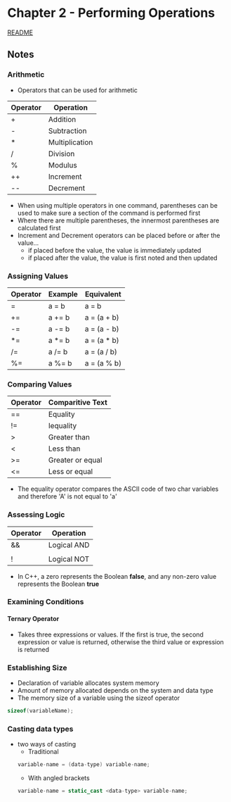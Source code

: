 # Chapter 2 - Performing Operations

[README](../README.md)

## Notes

### Arithmetic
- Operators that can be used for arithmetic

| Operator  | Operation     |
|-----------|-----------    |
| +         | Addition      |
| -         | Subtraction   |
| *         | Multiplication|
| /         | Division      |
| %         | Modulus       |
| ++        | Increment     |
| --        | Decrement     |

- When using multiple operators in one command, parentheses can be used to make sure a section of the command is performed first
- Where there are multiple parentheses, the innermost parentheses are calculated first
- Increment and Decrement operators can be placed before or after the value...
    - if placed before the value, the value is immediately updated
    - if placed after the value, the value is first noted and then updated

### Assigning Values
| Operator  | Example   | Equivalent    |
|-----------|-----------|---------------|
| =         | a = b     | a = b         |
| +=        | a += b    | a = (a + b)   |
| -=        | a -= b    | a = (a - b)   |
| *=        | a *= b    | a = (a * b)   |
| /=        | a /= b    | a = (a / b)   |
| %=        | a %= b    | a = (a % b)   |

### Comparing Values
| Operator  | Comparitive Text  |
|-----------|-------------------|
| ==        | Equality          |
| !=        | Iequality         |
| >         | Greater than      |
| <         | Less than         |
| >=        | Greater or equal  |
| <=        | Less or equal     |

- The equality operator compares the ASCII code of two char variables and therefore 'A' is not equal to 'a'

### Assessing Logic
| Operator  | Operation     |
|-----------|---------------|
| &&        | Logical AND   |
| ||        | Logical OR    |
| !         | Logical NOT   |

- In C++, a zero represents the Boolean **false**, and any non-zero value represents the Boolean **true**

### Examining Conditions

#### Ternary Operator
- Takes three expressions or values. If the first is true, the second expression or value is returned, otherwise the third value or expression is returned

### Establishing Size
- Declaration of variable allocates system memory
- Amount of memory allocated depends on the system and data type
- The memory size of a variable using the sizeof operator
``` cpp
sizeof(variableName);
```

### Casting data types
- two ways of casting
    - Traditional
    ``` cpp
    variable-name = (data-type) variable-name;
    ```
    - With angled brackets
    ``` cpp
    variable-name = static_cast <data-type> variable-name;
    ```